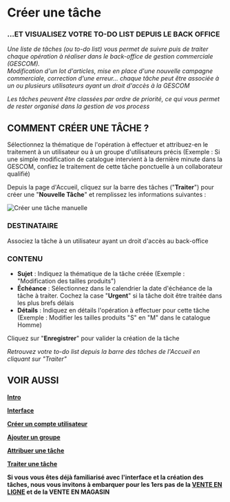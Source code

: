 # Créer une tâche
### **...ET VISUALISEZ VOTRE TO-DO LIST DEPUIS LE BACK OFFICE**

_Une liste de tâches (ou to-do list) vous permet de suivre puis de traiter chaque opération à réaliser dans le back-office de gestion commerciale (GESCOM).  
Modification d'un lot d'articles, mise en place d'une nouvelle campagne commerciale, correction d'une erreur... chaque tâche peut être associée à un ou plusieurs utilisateurs ayant un droit d'accès à la GESCOM_

_Les tâches peuvent être classées par ordre de priorité, ce qui vous permet de rester organisé dans la gestion de vos process_

## COMMENT CRÉER UNE TÂCHE ?

Sélectionnez la thématique de l'opération à effectuer et attribuez-en le traitement à un utilisateur ou à un groupe d'utilisateurs précis (Exemple : Si une simple modification de catalogue intervient à la dernière minute dans la GESCOM, confiez le traitement de cette tâche ponctuelle à un collaborateur qualifié)

Depuis la page d'Accueil, cliquez sur la barre des tâches ("**Traiter**") pour créer une "**Nouvelle Tâche**" et remplissez les informations suivantes :

![Créer une tâche manuelle](https://datasimplemente.blob.core.windows.net/aide/creertaches-min.gif)

### **DESTINATAIRE**

Associez la tâche à un utilisateur ayant un droit d'accès au back-office

### **CONTENU**

*   **Sujet** : Indiquez la thématique de la tâche créée (Exemple : "Modification des tailles produits")
*   **Échéance** : Sélectionnez dans le calendrier la date d'échéance de la tâche à traiter. Cochez la case "**Urgent**" si la tâche doit être traitée dans les plus brefs délais
*   **Détails** : Indiquez en détails l'opération à effectuer pour cette tâche (Exemple : Modifier les tailles produits "S" en "M" dans le catalogue Homme)

Cliquez sur "**Enregistrer**" pour valider la création de la tâche

_Retrouvez votre to-do list depuis la barre des tâches de l'Accueil en cliquant sur "Traiter"_

## VOIR AUSSI

**[Intro](/fr-fr/start/interface/default.html "Intro")**

**[Interface](/fr-fr/start/interface/first-step-interface.html "Interface")**

**[Créer un compte utilisateur](/fr-fr/start/interface/creer-compte.html "Créer un compte utilisateur")**

**[Ajouter un groupe](/fr-fr/start/interface/add-group.html "Ajouter un groupe")**

**[Attribuer une tâche](/fr-fr/start/interface/attribuer-task.html "Attribuer une tâche")**

**[Traiter une tâche](/fr-fr/start/interface/use-tasks.html "Traiter une tâche")**

**Si vous vous êtes déjà familiarisé avec l'interface et la création des tâches, nous vous invitons à embarquer pour les 1ers pas de la [VENTE EN LIGNE](/fr-fr/start/vente-online/ "VENTE EN LIGNE") et de la VENTE EN MAGASIN**